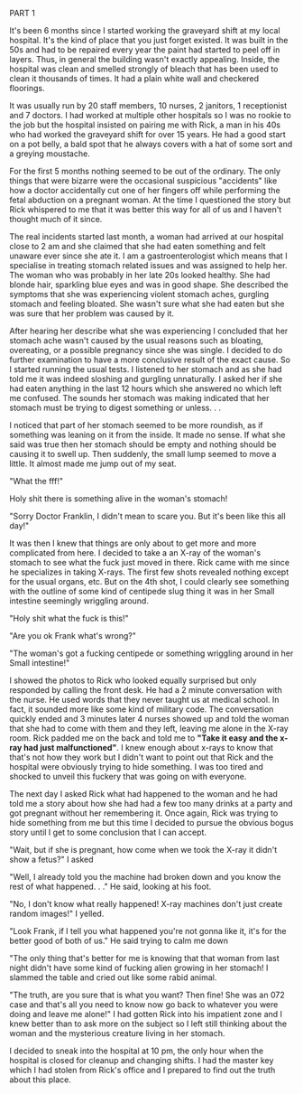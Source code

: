 PART 1

It's been 6 months since I started working the graveyard shift at my local hospital. It's the kind of place that you just forget existed. It was built in the 50s and had to be repaired every year the paint had started to peel off in layers. Thus, in general the building wasn't exactly appealing. Inside, the hospital was clean and smelled strongly of bleach that has been used to clean it thousands of times. It had a plain white wall and checkered floorings.

It was usually run by 20 staff members, 10 nurses, 2 janitors, 1 receptionist and 7 doctors. I had worked at multiple other hospitals so I was no rookie to the job but the hospital insisted on pairing me with Rick, a man in his 40s who had worked the graveyard shift for over 15 years. He had a good start on a pot belly, a bald spot that he always covers with a hat of some sort and a greying moustache.

For the first 5 months nothing seemed to be out of the ordinary. The only things that were bizarre were the occasional suspicious "accidents" like how a doctor accidentally cut one of her fingers off while performing the fetal abduction on a pregnant woman. At the time I questioned the story but Rick whispered to me that it was better this way for all of us and I haven't thought much of it since.

The real incidents started last month, a woman had arrived at our hospital close to 2 am and she claimed that she had eaten something and felt unaware ever since she ate it. I am a gastroenterologist which means that I specialise in treating stomach related issues and was assigned to help her. The woman who was probably in her late 20s looked healthy. She had blonde hair, sparkling blue eyes and was in good shape. She described the symptoms that she was experiencing violent stomach aches, gurgling stomach and feeling bloated. She wasn't sure what she had eaten but she was sure that her problem was caused by it.

After hearing her describe what she was experiencing I concluded that her stomach ache wasn't caused by the usual reasons such as bloating, overeating, or a possible pregnancy since she was single. I decided to do further examination to have a more conclusive result of the exact cause. So I started running the usual tests. I listened to her stomach and as she had told me it was indeed sloshing and gurgling unnaturally. I asked her if she had eaten anything in the last 12 hours which she answered no which left me confused. The sounds her stomach was making indicated that her stomach must be trying to digest something or unless. . .

I noticed that part of her stomach seemed to be more roundish, as if something was leaning on it from the inside. It made no sense. If what she said was true then her stomach should be empty and nothing should be causing it to swell up. Then suddenly, the small lump seemed to move a little. It almost made me jump out of my seat.

"What the fff!"

Holy shit there is something alive in the woman's stomach!

"Sorry Doctor Franklin, I didn't mean to scare you. But it's been like this all day!"

It was then I knew that things are only about to get more and more complicated from here. I decided to take a an X-ray of the woman's stomach to see what the fuck just moved in there. Rick came with me since he specializes in taking X-rays. The first few shots revealed nothing except for the usual organs, etc. But on the 4th shot, I could clearly see something with the outline of some kind of centipede slug thing it was in her Small intestine seemingly wriggling around.

"Holy shit what the fuck is this!"

"Are you ok Frank what's wrong?"

"The woman's got a fucking centipede or something wriggling around in her Small intestine!"

I showed the photos to Rick who looked equally surprised but only responded by calling the front desk. He had a 2 minute conversation with the nurse. He used words that they never taught us at medical school. In fact, it sounded more like some kind of military code. The conversation quickly ended and 3 minutes later 4 nurses showed up and told the woman that she had to come with them and they left, leaving me alone in the X-ray room. Rick padded me on the back and told me to **"Take it easy and the x-ray had just malfunctioned"**. I knew enough about x-rays to know that that's not how they work but I didn't want to point out that Rick and the hospital were obviously trying to hide something. I was too tired and shocked to unveil this fuckery that was going on with everyone.

The next day I asked Rick what had happened to the woman and he had told me a story about how she had had a few too many drinks at a party and got pregnant without her remembering it. Once again, Rick was trying to hide something from me but this time I decided to pursue the obvious bogus story until I get to some conclusion that I can accept.

"Wait, but if she is pregnant, how come when we took the X-ray it didn't show a fetus?" I asked

"Well, I already told you the machine had broken down and you know the rest of what happened. . ." He said, looking at his foot.

"No, I don't know what really happened! X-ray machines don't just create random images!" I yelled.

"Look Frank, if I tell you what happened you're not gonna like it, it's for the better good of both of us." He said trying to calm me down

"The only thing that's better for me is knowing that that woman from last night didn't have some kind of fucking alien growing in her stomach! I slammed the table and cried out like some rabid animal.

"The truth, are you sure that is what you want? Then fine! She was an 072 case and that's all you need to know now go back to whatever you were doing and leave me alone!" I had gotten Rick into his impatient zone and I knew better than to ask more on the subject so I left still thinking about the woman and the mysterious creature living in her stomach.

I decided to sneak into the hospital at 10 pm, the only hour when the hospital is closed for cleanup and changing shifts. I had the master key which I had stolen from Rick's office and I prepared to find out the truth about this place.